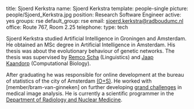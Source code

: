 title: Sjoerd Kerkstra
name: Sjoerd Kerkstra
template: people-single
picture: people/Sjoerd_Kerkstra.jpg
position: Research Software Engineer
active: yes
groups: rse
default_group: rse
email: sjoerd.kerkstra@radboudumc.nl
office: Route 767, Room 2.25
telephone:
type: tech

Sjoerd Kerkstra studied Artificial Intelligence in Groningen and Amsterdam. He obtained an MSc degree in Artificial Intelligence in Amsterdam. His thesis was about the evolutionary behaviour of genetic networks. The thesis was supervised by [Remco Scha](https://en.wikipedia.org/wiki/Remko_Scha) (Linguistics) and [Jaap Kaandorp](http://staff.science.uva.nl/~jaapk/) (Computational Biology).

After graduating he was responsible for online development at the bureau of statistics of the city of Amsterdam [(O+S)](http://www.os.amsterdam.nl/). He worked with [member/bram-van-ginneken] on further developing [grand challenges](http://grand-challenge.org/) in medical image analysis. He is currently a scientific programmer in the [Department of Radiology and Nuclear Medicine](https://www.radboudumc.nl/en/research/departments/radiology-and-nuclear-medicine).
